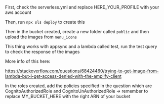 First, check the serverless.yml and replace HERE_YOUR_PROFILE with your aws account

Then, run `npx sls deploy` to create this

Then in the bucket created, create a new folder called `public` and then upload the images from `menu_icons`

This thing works with appsync and a lambda called test, run the test query to check the response of the images

More info of this here:

https://stackoverflow.com/questions/68424460/trying-to-get-image-from-lambda-but-i-get-access-denied-with-the-amplify-client

In the roles created, add the policies specified in the question which are CognitoAuthorizedRole and CognitoUnAuthorizedRole -> remember to replace MY_BUCKET_HERE with the right ARN of your bucket

